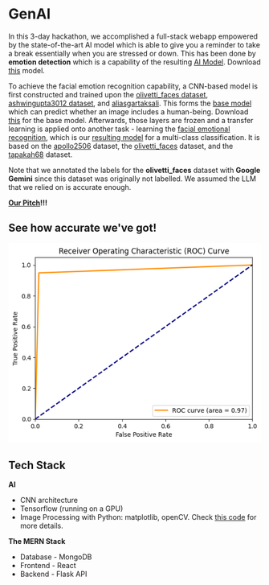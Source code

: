 # GenAI
In this 3-day hackathon, we accomplished a full-stack webapp empowered by the state-of-the-art AI model which is able to give you a reminder to take a break essentially when you are stressed or down. This has been done by **emotion detection** which is a capability of the resulting [AI Model](./AI_Model/training/training_facial_emotion_recognition.ipynb). Download [this](./AI_Model/facial_emotion_recognition_model.h5) model. 

To achieve the facial emotion recognition capability, a CNN-based model is first constructed and trained upon the [olivetti_faces dataset](./AI_Model/dataset/olivetti_faces/), [ashwingupta3012 dataset](./AI_Model/dataset/ashwingupta3012/), and [aliasgartaksali](./AI_Model/dataset/aliasgartaksali/). This forms the [base model](./AI_Model/training/training_human_detection.ipynb) which can predict whether an image includes a human-being. Download [this](./AI_Model/human_face_detection_model.h5) for the base model. Afterwards, those layers are frozen and a transfer learning is applied onto another task - learning the [facial emotional recognition](./AI_Model/training/training_facial_emotion_recognition.ipynb), which is our [resulting model](./AI_Model/facial_emotion_recognition_model.h5) for a multi-class classification. It is based on the [apollo2506](https://www.kaggle.com/datasets/apollo2506/facial-recognition-dataset) dataset, the [olivetti_faces](https://www.kaggle.com/code/serkanpeldek/face-recognition-on-olivetti-dataset) dataset, and the [tapakah68](https://www.kaggle.com/datasets/tapakah68/facial-emotion-recognition) dataset. 

Note that we annotated the labels for the **olivetti_faces** dataset with **Google Gemini** since this dataset was originally not labelled. We assumed the LLM that we relied on is accurate enough. 

[**Our Pitch**](./Pitch%20Deck.pdf)**!!!**

## See how accurate we've got!
![ROC-AUC Curve](ROC-AUC-model.png)

## Tech Stack 
**AI**
* CNN architecture
* Tensorflow (running on a GPU)
* Image Processing with Python: matplotlib, openCV. Check [this code](./AI_Model/image_preprocessing.py) for more details.

**The MERN Stack**
* Database - MongoDB
* Frontend - React
* Backend - Flask API